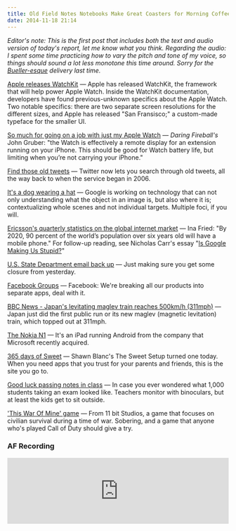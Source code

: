 ```yaml
---
title: Old Field Notes Notebooks Make Great Coasters for Morning Coffee
date: 2014-11-18 21:14
---
```

_Editor's note: This is the first post that includes both the text and audio version of today's report, let me know what you think. Regarding the audio: I spent some time practicing how to vary the pitch and tone of my voice, so things should sound a lot less monotone this time around. Sorry for the [Bueller-esque](http://youtu.be/KS6f1MKpLGM) delivery last time._

[Apple releases WatchKit](https://developer.apple.com/watchkit/) &mdash; Apple has released WatchKit, the framework that will help power Apple Watch. Inside the WatchKit documentation, developers have found previous-unknown specifics about the Apple Watch. Two notable specifics: there are two separate screen resolutions for the different sizes, and Apple has released "San Fransisco;" a custom-made typeface for the smaller UI. 

[So much for going on a job with just my Apple Watch](http://daringfireball.net/linked/2014/11/18/watchkit-hig)  &mdash; _Daring Fireball's_ John Gruber: "the Watch is effectively a remote display for an extension running on your iPhone. This should be good for Watch battery life, but limiting when you’re not carrying your iPhone."

[Find those old tweets](https://blog.twitter.com/2014/building-a-complete-tweet-index) &mdash; Twitter now lets you search through old tweets, all the way back to when the service began in 2006. 

[It's a dog wearing a hat](http://googleresearch.blogspot.com/2014/09/building-deeper-understanding-of-images.html#uds-search-results) &mdash; Google is working on technology that can not only understanding what the object in an image is, but also where it is; contextualizing whole scenes and not individual targets. Multiple foci, if you will. 

[Ericsson's quarterly statistics on the global internet market](http://recode.net/2014/11/18/more-than-90-percent-of-u-s-households-have-three-or-more-devices-pinging-the-internet/) &mdash; Ina Fried: "By 2020, 90 percent of the world’s population over six years old will have a mobile phone." For follow-up reading, see Nicholas Carr's essay "[Is Google Making Us Stupid?](http://www.theatlantic.com/magazine/archive/2008/07/is-google-making-us-stupid/306868/)"

[U.S. State Department email back up](http://www.reuters.com/article/2014/11/18/us-cybersecurity-statedept-idUSKCN0J22EO20141118) &mdash; Just making sure you get some closure from yesterday. 

[Facebook Groups](http://newsroom.fb.com/news/2014/11/introducing-the-facebook-groups-app/) &mdash; Facebook: We're breaking all our products into separate apps, deal with it. 

[BBC News - Japan's levitating maglev train reaches 500km/h (311mph)](http://www.bbc.com/news/world-asia-30067889) &mdash; Japan just did the first public run or its new maglev (magnetic  levitation) train, which topped out at 311mph. 

[The Nokia N1](http://n1.nokia.com/) &mdash; It's an iPad running Android from the company that Microsoft recently acquired. 

[365 days of Sweet](http://thesweetsetup.com/1-year-birthday/) &mdash; Shawn Blanc's The Sweet Setup turned one today. When you need apps that you trust for your parents and friends, this is the site you go to. 

[Good luck passing notes in class](http://shanghaiist.com/2014/11/17/great_outdoor_exam.php) &mdash; In case you ever wondered what 1,000 students taking an exam looked like. Teachers monitor with binoculars, but at least the kids get to sit outside. 

['This War Of Mine' game](http://www.wired.com/2014/11/this-war-of-mine/) &mdash; From 11 bit Studios, a game that focuses on civilian survival during a time of war. Sobering, and a game that anyone who's played Call of Duty should give a try. 

### AF Recording
<iframe class="soundcloud" width="100%" height="150" scrolling="no" frameborder="no" src="https://w.soundcloud.com/player/?url=https%3A//api.soundcloud.com/tracks/177597342&amp;color=ff5500&amp;auto_play=false&amp;hide_related=false&amp;show_comments=true&amp;show_user=true&amp;show_reposts=false"></iframe>